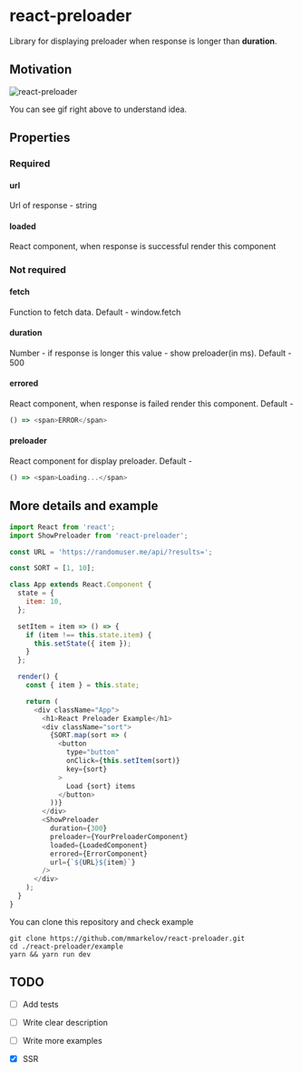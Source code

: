 # react-preloader

Library for displaying preloader when response is longer than **duration**.

## Motivation


![react-preloader](https://media.giphy.com/media/ckTGwxd9JMUJG4PaGe/giphy.gif)

You can see gif right above to understand idea.

## Properties

### Required

#### url
Url of response - string

#### loaded
React component, when response is successful render this component

### Not required

#### fetch
Function to fetch data. Default - window.fetch

#### duration
Number - if response is longer this value - show preloader(in ms). Default - 500

#### errored
React component, when response is failed render this component. Default -
```js
() => <span>ERROR</span>
```

#### preloader
React component for display preloader. Default -
```js
() => <span>Loading...</span>
```

## More details and example

```js
import React from 'react';
import ShowPreloader from 'react-preloader';

const URL = 'https://randomuser.me/api/?results=';

const SORT = [1, 10];

class App extends React.Component {
  state = {
    item: 10,
  };

  setItem = item => () => {
    if (item !== this.state.item) {
      this.setState({ item });
    }
  };

  render() {
    const { item } = this.state;

    return (
      <div className="App">
        <h1>React Preloader Example</h1>
        <div className="sort">
          {SORT.map(sort => (
            <button
              type="button"
              onClick={this.setItem(sort)}
              key={sort}
            >
              Load {sort} items
            </button>
          ))}
        </div>
        <ShowPreloader
          duration={300}
          preloader={YourPreloaderComponent}
          loaded={LoadedComponent}
          errored={ErrorComponent}
          url={`${URL}${item}`}
        />
      </div>
    );
  }
}
```

You can clone this repository and check example

```shell
git clone https://github.com/mmarkelov/react-preloader.git
cd ./react-preloader/example
yarn && yarn run dev
```

## TODO

- [ ] Add tests
- [ ] Write clear description
- [ ] Write more examples
- [x] SSR

